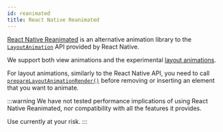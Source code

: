 ```yaml
---
id: reanimated
title: React Native Reanimated
---
```


[React Native Reanimated](https://www.reanimated2.com/) is an alternative animation library to the [`LayoutAnimation`](https://reactnative.dev/docs/layoutanimation) API provided by React Native.

We support both view animations and the experimental [layout animations](https://docs.swmansion.com/react-native-reanimated/docs/fundamentals/layout_animations/).

For layout animations, similarly to the React Native API, you need to call [`prepareLayoutAnimationRender()`](/usage#prepareforlayoutanimationrender) before removing or inserting an element that you want to animate.

:::warning
We have not tested performance implications of using React Native Reanimated, nor compatibility with all the features it provides.

Use currently at your risk.
:::
